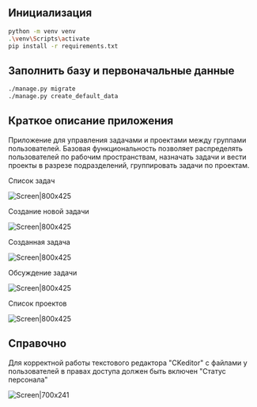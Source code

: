 ## Инициализация

```bash
python -m venv venv
.\venv\Scripts\activate
pip install -r requirements.txt
```

## Заполнить базу и первоначальные данные

```bash
./manage.py migrate
./manage.py create_default_data
```

## Краткое описание приложения

Приложение для управления задачами и проектами между группами пользователей. 
Базовая функциональность позволяет распределять пользователей по рабочим пространствам, назначать задачи и вести проекты в разрезе подразделений, группировать задачи по проектам.

Список задач

![Screen|800x425](https://ruproject.org/media/files/2024/05/07/ExampleOfTask_List.jpg)

Создание новой задачи

![Screen|800x425](https://ruproject.org/media/files/2024/05/07/ExampleOfCreatingNewTask.jpg)

Созданная задача

![Screen|800x425](https://ruproject.org/media/files/2024/05/07/ExampleOfCreatedTask.jpg)

Обсуждение задачи

![Screen|800x425](https://ruproject.org/media/files/2024/05/07/ExampleDiscussionTasks.jpg)

Список проектов

![Screen|800x425](https://ruproject.org/media/files/2024/05/07/ExampleOfProjectList.jpg)

## Справочно
Для корректной работы текстового редактора "CKeditor" с файлами у пользователей в правах доступа должен быть включен "Статус персонала"

![Screen|700x241](https://ruproject.org/media/files/2024/05/07/PersonnelStatus.jpg)
